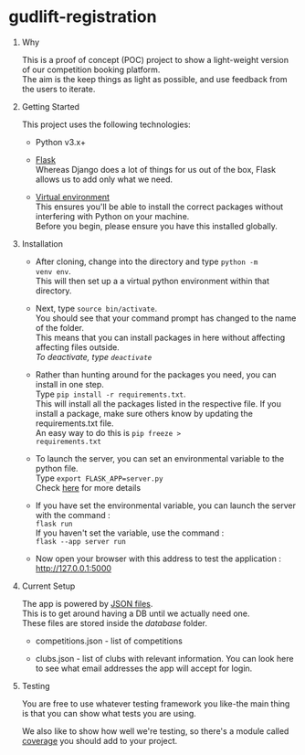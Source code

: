 # gudlift-registration

1. Why

    This is a proof of concept (POC) project to show a light-weight version of our competition booking platform.  
    The aim is the keep things as light as possible, and use feedback from the users to iterate.

2. Getting Started

    This project uses the following technologies:

    * Python v3.x+

    * [Flask](https://flask.palletsprojects.com/en/1.1.x/)  
        Whereas Django does a lot of things for us out of the box, Flask allows us to add only what we need.

    * [Virtual environment](https://virtualenv.pypa.io/en/stable/installation.html)  
        This ensures you'll be able to install the correct packages without interfering with Python on your machine.  
        Before you begin, please ensure you have this installed globally. 


3. Installation

    - After cloning, change into the directory and type <code>python -m venv env</code>.  
    This will then set up a a virtual python environment within that directory.

    - Next, type <code>source bin/activate</code>.  
    You should see that your command prompt has changed to the name of the folder.  
    This means that you can install packages in here without affecting affecting files outside.  
    *To deactivate, type <code>deactivate</code>*

    - Rather than hunting around for the packages you need, you can install in one step.  
    Type <code>pip install -r requirements.txt</code>.  
    This will install all the packages listed in the respective file. If you install a package, make sure others know by updating the requirements.txt file.  
    An easy way to do this is <code>pip freeze > requirements.txt</code>

    - To launch the server, you can set an environmental variable to the python file.  
    Type <code>export FLASK_APP=server.py</code>  
    Check [here](https://flask.palletsprojects.com/en/1.1.x/quickstart/#a-minimal-application) for more details

    - If you have set the environmental variable, you can launch the server with the command :  
    <code>flask run</code>  
    If you haven't set the variable, use the command :  
        <code>flask --app server run</code>

    - Now open your browser with this address to test the application :  
    http://127.0.0.1:5000


4. Current Setup

    The app is powered by [JSON files](https://www.tutorialspoint.com/json/json_quick_guide.htm).  
    This is to get around having a DB until we actually need one.  
    These files are stored inside the *database* folder.  

    - competitions.json - list of competitions  

    - clubs.json - list of clubs with relevant information. You can look here to see what email addresses the app will accept for login.  


5. Testing

    You are free to use whatever testing framework you like-the main thing is that you can show what tests you are using.

    We also like to show how well we're testing, so there's a module called 
    [coverage](https://coverage.readthedocs.io/en/coverage-5.1/) you should add to your project.
